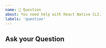 ```yaml
---
name: 💬 Question
about: You need help with React Native CLI.
labels: 'question'
---
```


## Ask your Question

<!-- Ask your question -->
